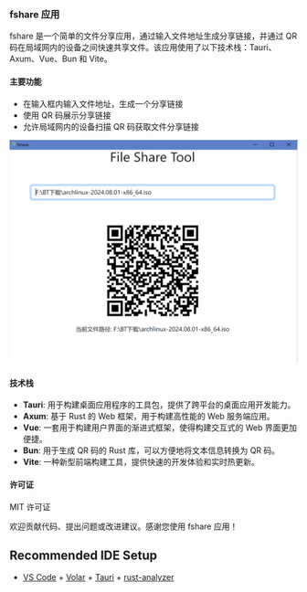 ### fshare 应用

fshare 是一个简单的文件分享应用，通过输入文件地址生成分享链接，并通过 QR 码在局域网内的设备之间快速共享文件。该应用使用了以下技术栈：Tauri、Axum、Vue、Bun 和 Vite。

#### 主要功能
- 在输入框内输入文件地址，生成一个分享链接
- 使用 QR 码展示分享链接
- 允许局域网内的设备扫描 QR 码获取文件分享链接

![app](./doc/app.png)

#### 技术栈
- **Tauri**: 用于构建桌面应用程序的工具包，提供了跨平台的桌面应用开发能力。
- **Axum**: 基于 Rust 的 Web 框架，用于构建高性能的 Web 服务端应用。
- **Vue**: 一套用于构建用户界面的渐进式框架，使得构建交互式的 Web 界面更加便捷。
- **Bun**: 用于生成 QR 码的 Rust 库，可以方便地将文本信息转换为 QR 码。
- **Vite**: 一种新型前端构建工具，提供快速的开发体验和实时热更新。


#### 许可证
MIT 许可证

欢迎贡献代码、提出问题或改进建议。感谢您使用 fshare 应用！
## Recommended IDE Setup

- [VS Code](https://code.visualstudio.com/) + [Volar](https://marketplace.visualstudio.com/items?itemName=Vue.volar) + [Tauri](https://marketplace.visualstudio.com/items?itemName=tauri-apps.tauri-vscode) + [rust-analyzer](https://marketplace.visualstudio.com/items?itemName=rust-lang.rust-analyzer)
